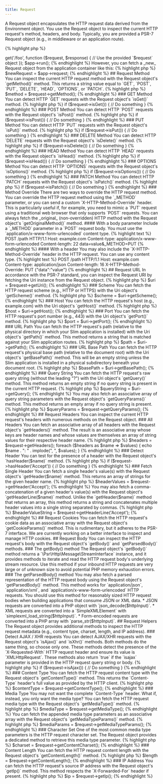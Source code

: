 ```yaml
---
title: Request
---
```


A Request object encapsulates the HTTP request data derived from the Environment object. You use the Request object to inspect the current HTTP request's method, headers, and body. Typically, you are provided a PSR-7 Request object (e.g., in middleware or an application route).

{% highlight php %}
<?php
$app = new \Slim\App;
$app->get('/foo', function ($request, $response) {
    // Use the provided `$request` object
});
$app->run();
{% endhighlight %}

However, you can fetch a _new_ Request object from the application container like this:

{% highlight php %}
$newRequest = $app->request;
{% endhighlight %}

## Request Method

You can inspect the current HTTP request method with the Request object's `getMethod()` method. This returns a string value equal to `GET`, `POST`, `PUT`, `DELETE`, `HEAD`, `OPTIONS`, or `PATCH`.

{% highlight php %}
$method = $request->getMethod();
{% endhighlight %}

### GET Method

You can detect HTTP `GET` requests with the Request object's `isGet()` method.

{% highlight php %}
if ($request->isGet()) {
    // Do something
}
{% endhighlight %}

### POST Method

You can detect HTTP `POST` requests with the Request object's `isPost()` method.

{% highlight php %}
if ($request->isPost()) {
    // Do something
}
{% endhighlight %}

### PUT Method

You can detect HTTP `PUT` requests with the Request object's `isPut()` method.

{% highlight php %}
if ($request->isPut()) {
    // Do something
}
{% endhighlight %}

### DELETE Method

You can detect HTTP `DELETE` requests with the Request object's `isDelete()` method.

{% highlight php %}
if ($request->isDelete()) {
    // Do something
}
{% endhighlight %}

### HEAD Method

You can detect HTTP `HEAD` requests with the Request object's `isHead()` method.

{% highlight php %}
if ($request->isHead()) {
    // Do something
}
{% endhighlight %}

### OPTIONS Method

You can detect HTTP `OPTIONS` requests with the Request object's `isOptions()` method.

{% highlight php %}
if ($request->isOptions()) {
    // Do something
}
{% endhighlight %}

### PATCH Method

You can detect HTTP `PATCH` requests with the Request object's `isPatch()` method.

{% highlight php %}
if ($request->isPatch()) {
    // Do something
}
{% endhighlight %}

### Method Override

There are two ways to override the HTTP request method. You can override the HTTP request method using the `_METHOD` parameter, or you can send a custom `X-HTTP-Method-Override` header. This is particularly useful if, for example, you need to mimic a `PUT` request using a traditional web browser that only supports `POST` requests. You can always fetch the _original_ (non-overridden) HTTP method with the Request object's `getOriginalMethod()` method.

#### With a body parameter

Include a `_METHOD` parameter in a `POST` request body. You must use the `application/x-www-form-urlencoded` content type.

{% highlight text %}
POST /path HTTP/1.1
Host: example.com
Content-type: application/x-www-form-urlencoded
Content-length: 22

data=value&_METHOD=PUT
{% endhighlight %}

#### With a header

You may also include the `X-HTTP-Method-Override` header in the HTTP request. You can use any content type.

{% highlight text %}
POST /path HTTP/1.1
Host: example.com
Content-type: application/json
Content-length: 16
X-HTTP-Method-Override: PUT

{"data":"value"}
{% endhighlight %}

## Request URL

In accordance with the PSR-7 standard, you can inspect the Request URI by fetching the Uri instance from the Request object.

{% highlight php %}
$uri = $request->getUri();
{% endhighlight %}

### Scheme

You can fetch the HTTP request scheme (e.g., HTTP or HTTPS) with the Uri object's `getScheme()` method.

{% highlight php %}
$scheme = $uri->getScheme();
{% endhighlight %}

### Host

You can fetch the HTTP request's host (e.g., example.com) with the Uri object's `getHost()` method.

{% highlight php %}
$host = $uri->getHost();
{% endhighlight %}

### Port

You can fetch the HTTP request's port number (e.g., 443) with the Uri object's `getPort()` method.

{% highlight php %}
$port = $uri->getPort();
{% endhighlight %}

### URL Path

You can fetch the HTTP request's path (relative to the physical directory in which your Slim application is installed) with the Uri object's `getPath()` method. This method returns a string that is matched against your Slim application routes.

{% highlight php %}
$path = $uri->getPath();
{% endhighlight %}

### URL Base Path

You can fetch the HTTP request's physical base path (relative to the document root) with the Uri object's `getBasePath()` method. This will be an empty string unless the Slim application is installed in a physical subdirectory beneath your document root.

{% highlight php %}
$basePath = $uri->getBasePath();
{% endhighlight %}

### Query String

You can fetch the HTTP request's raw query string (without the leading "?") with the Uri object's `getQuery()` method. This method returns an empty string if no query string is present in the current HTTP request.

{% highlight php %}
$queryString = $uri->getQuery();
{% endhighlight %}

You may also fetch an associative array of query string parameters with the Request object's `getQueryParams()` method. This method returns an empty array if no query string is present.

{% highlight php %}
$queryParams = $request->getQueryParams();
{% endhighlight %}

## Request Headers

You can inspect the current HTTP request's headers with numerous methods on the Request object.

### All Headers

You can fetch an associative array of all headers with the Request object's `getHeaders()` method. The result is an associative array whose keys are header names and whose values are themselves an array of string values for their respective header name.

{% highlight php %}
$headers = $request->getHeaders();
foreach ($headers as $name => $values) {
    echo $name . ": " . implode(", ", $values);
}
{% endhighlight %}

### Detect Header

You can test for the presence of a header with the Request object's `hasHeader($name)` method.

{% highlight php %}
if ($request->hasHeader('Accept')) {
    // Do something
}
{% endhighlight %}

### Fetch Single Header

You can fetch a single header's value(s) with the Request object's `getHeader($name)` method. This returns an array of strings for the given header name.

{% highlight php %}
$headerValues = $request->getHeader('Accept');
{% endhighlight %}

You may also fetch a comma-concatenation of a given header's value(s) with the Request object's `getHeaderLine($name)` method. Unlike the `getHeader($name)` method that returns an array, this method returns a string and concatenates multiple header values into a single string separated by commas.

{% highlight php %}
$headerValueString = $request->getHeaderLine('Accept');
{% endhighlight %}

## Request Cookies

You can fetch the HTTP request's cookie data as an associative array with the Request object's `getCookieParams()` method. This is rudimentary, but it adheres to the PSR-7 interface. We are currently working on a better interface to inspect and manage HTTP cookies.

## Request Body

You can inspect the HTTP request's body with the Request object's `getBody()` and `getParsedBody()` methods.

### The getBody() method

The Request object's `getBody()` method returns a `\Psr\Http\Message\StreamInterface` instance, and it provides methods to iterate and read the HTTP request body's underlying stream resource. Use this method if your inbound HTTP requests are very large or of unknown size to avoid potential PHP memory exhaustion errors.

### The getParsedBody() method

You may also fetch a parsed representation of the HTTP request body using the Request object's `getParsedBody()` method. This method works for `application/json`, `application/xml`, and `application/x-www-form-urlencoded` HTTP requests. You should use this method for reasonably sized HTTP request bodies when building applications that consume JSON or XML data.

* JSON requests are converted into a PHP object with `json_decode($httpInput)`.
* XML requests are converted into a `SimpleXMLElement` with `simplexml_load_string($httpInput)`. 
* Form-encoded requests are converted into a PHP array with `parse_str($httpInput)`.

## Request Helpers

The Request object provides additional methods to inspect the HTTP request metadata (e.g., content type, charset, length, and IP address).

### Detect AJAX / XHR requests

You can detect AJAX/XHR requests with the Request object's `isAjax()` and `isXhr()` methods. Both methods do the same thing, so choose only one. These methods detect the presence of the `X-Requested-With` HTTP request header and ensure its value is `XMLHttpRequest`. These methods also return `true` if the `isajax` parameter is provided in the HTTP request query string or body.

{% highlight php %}
if ($request->isAjax()) {
    // Do something
}
{% endhighlight %}

### Content Type

You can fetch the HTTP request content type with the Request object's `getContentType()` method. This returns the `Content-Type` header's full value as provided by the HTTP client.

{% highlight php %}
$contentType = $request->getContentType();
{% endhighlight %}

### Media Type

You may not want the complete `Content-Type` header. What if, instead, you only want the media type? You can fetch the HTTP request media type with the Request object's `getMediaType()` method.

{% highlight php %}
$mediaType = $request->getMediaType();
{% endhighlight %}

You can fetch the appended media type parameters as an associative array with the Request object's `getMediaTypeParams()` method.

{% highlight php %}
$mediaParams = $request->getMediaTypeParams();
{% endhighlight %}

### Character Set

One of the most common media type parameters is the HTTP request character set. The Request object provides a dedicated method to retrieve this media type parameter.

{% highlight php %}
$charset = $request->getContentCharset();
{% endhighlight %}

### Content Length

You can fetch the HTTP request content length with the Request object's `getContentLength()` method.

{% highlight php %}
$length = $request->getContentLength();
{% endhighlight %}

### IP Address

You can fetch the HTTP request's source IP address with the Request object's `getIp()` method. This method respects the `X-Forwarded-For` header if present.

{% highlight php %}
$ip = $request->getIp();
{% endhighlight %}
